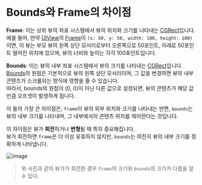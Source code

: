 # Bounds와 Frame의 차이점

**Frame**: 이는 상위 뷰의 좌표 시스템에서 뷰의 위치와 크기를 나타내는 [CGRect](https://github.com/MojitoBar/iOS-DeepDive/blob/main/Keywords/CGRect.md)입니다.<br/>
예를 들어, 만약 [UIView](https://github.com/MojitoBar/iOS-DeepDive/blob/main/Keywords/UIView.md)의 [Frame](https://github.com/MojitoBar/iOS-DeepDive/blob/main/Keywords/Frame.md)이 `(x: 50, y: 50, width: 100, height: 100)`이면, 이 뷰는 부모 뷰의 왼쪽 상단 모서리로부터 오른쪽으로 50포인트, 아래로 50포인트 떨어진 위치에 있으며, 뷰의 너비와 높이는 각각 100포인트입니다.

**Bounds**: 이는 뷰의 내부 좌표 시스템에서 뷰의 크기를 나타내는 [CGRect](https://github.com/MojitoBar/iOS-DeepDive/blob/main/Keywords/CGRect.md)입니다. [Bounds](https://github.com/MojitoBar/iOS-DeepDive/blob/main/Keywords/Bounds.md)의 원점은 기본적으로 뷰의 왼쪽 상단 모서리이며, 그 값을 변경하면 뷰의 내부 콘텐츠가 스크롤되는 방식에 영향을 줄 수 있습니다.<br/>
따라서, bounds의 원점이 (0, 0)이 아닌 다른 값으로 설정되면, 뷰의 콘텐츠가 해당 값만큼 오프셋이 발생하게 됩니다.

이 둘의 가장 큰 차이점은, `frame`이 뷰의 외부 위치와 크기를 나타내는 반면, `bounds`는 뷰의 내부 크기를 나타내며, 그 내부에서의 콘텐츠 위치를 제어한다는 것입니다.

이 차이점은 뷰가 **회전**하거나 **변형**될 때 특히 중요해집니다.<br/>
뷰가 회전하면 `frame`은 더 이상 유효하지 않지만, `bounds`는 여전히 뷰의 내부 크기를 정확하게 나타냅니다.

![image](https://github.com/MojitoBar/iOS-DeepDive/assets/16567811/29b6a511-1d8f-49b5-98ca-2e9678ca38e3)
> 위 사진과 같이 뷰가가 회전한 경우 `frame`의 크기와 `bounds`의 크기가 다름을 알 수 있다.
